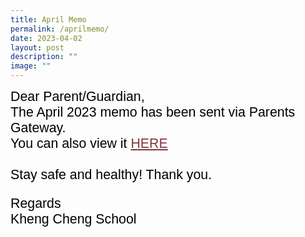 ```yaml
---
title: April Memo
permalink: /aprilmemo/
date: 2023-04-02
layout: post
description: ""
image: ""
---
```

<span style="font-size:16.0pt;font-family:Arial;color:black">
Dear Parent/Guardian,<br>
The April 2023 memo has been sent via Parents Gateway.<br>You can also view it <a style="box-sizing: border-box; background-color: transparent; cursor: pointer; transition: all 0.25s ease-in-out 0s; color: rgb(128, 56, 61);" rel="noopener noreferrer" target="_blank" href="[Aprilmemo](/files/Monthly%20Memo/aprilmemo.pdf)">HERE</a><br><br>
Stay safe and healthy!
Thank you.

Regards<br>
Kheng Cheng School</span>